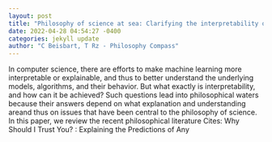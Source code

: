 ```yaml
--- 
layout: post 
title: "Philosophy of science at sea: Clarifying the interpretability of machine learning" 
date: 2022-04-28 04:54:27 -0400 
categories: jekyll update 
author: "C Beisbart, T Rz - Philosophy Compass" 
--- 
```

In computer science, there are efforts to make machine learning more interpretable or explainable, and thus to better understand the underlying models, algorithms, and their behavior. But what exactly is interpretability, and how can it be achieved? Such questions lead into philosophical waters because their answers depend on what explanation and understanding areand thus on issues that have been central to the philosophy of science. In this paper, we review the recent philosophical literature Cites: Why Should I Trust You? : Explaining the Predictions of Any